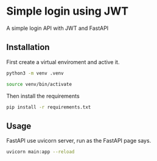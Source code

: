 # Simple login using JWT

A simple login API with JWT and FastAPI

## Installation

First create a virtual enviroment and active it.

```bash
python3 -m venv .venv

source venv/bin/activate
```

Then install the requirements

```bash
pip install -r requirements.txt
```

## Usage

FastAPI use uvicorn server, run as the FastAPI page says.

```bash
uvicorn main:app --reload
```
